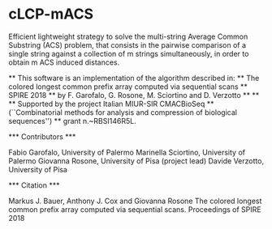 # cLCP-mACS
Efficient lightweight strategy to solve the multi-string Average Common Substring (ACS) problem, that consists in the pairwise comparison of a single string against a collection of m strings simultaneously, in order to obtain m ACS induced distances.


 ** This software is an implementation of the algorithm described in:
 ** The colored longest common prefix array computed via sequential scans
 ** SPIRE 2018
 ** by F. Garofalo, G. Rosone, M. Sciortino and D. Verzotto
 ** 
 ** 
 ** Supported by the project Italian MIUR-SIR CMACBioSeq 
 ** (``Combinatorial methods for analysis and compression of biological sequences'') 
 ** grant n.~RBSI146R5L.
 
 *** Contributors ***

Fabio Garofalo,  University of Palermo
Marinella Sciortino,  University of Palermo
Giovanna Rosone, University of Pisa (project lead)
Davide Verzotto, University of Pisa

*** Citation ***

Markus J. Bauer, Anthony J. Cox and Giovanna Rosone
The colored longest common prefix array computed via sequential scans. 
Proceedings of SPIRE 2018
